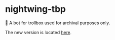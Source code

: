 # nightwing-tbp
🌟 A bot for trollbox used for archival purposes only.

The new version is located [here](https://github.com/Magest1ck/Nightwing).
